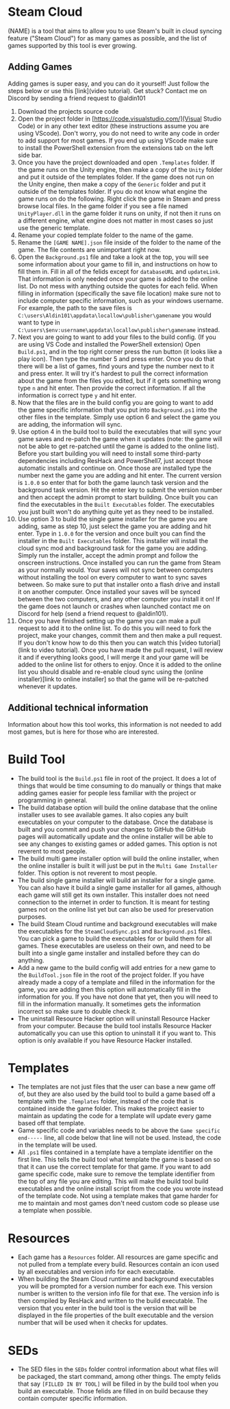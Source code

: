 # Steam Cloud
(NAME) is a tool that aims to allow you to use Steam's built in cloud syncing feature ("Steam Cloud") for as many games as possible, and the list of games supported by this tool is ever growing.

## Adding Games
Adding games is super easy, and you can do it yourself! Just follow the steps below or use this [link](video tutorial). Get stuck? Contact me on Discord by sending a friend request to @aldin101
1. Download the projects source code
2. Open the project folder in [https://code.visualstudio.com/](Visual Studio Code) or in any other text editor (these instructions assume you are using VScode). Don't worry, you do not need to write any code in order to add support for most games. If you end up using VScode make sure to install the PowerShell extension from the extensions tab on the left side bar.
3. Once you have the project downloaded and open `.Templates` folder. If the game runs on the Unity engine, then make a copy of the `Unity` folder and put it outside of the templates folder. If the game does not run on the Unity engine, then make a copy of the `Generic` folder and put it outside of the templates folder. If you do not know what engine the game runs on do the following. Right click the game in Steam and press browse local files. In the game folder if you see a file named `UnityPlayer.dll` in the game folder it runs on unity, if not then it runs on a different engine, what engine does not matter in most cases so just use the generic template.
4. Rename your copied template folder to the name of the game.
5. Rename the `[GAME NAME].json` file inside of the folder to the name of the game. The file contents are unimportant right now.
6. Open the `Background.ps1` file and take a look at the top, you will see some information about your game to fill in, and instructions on how to fill them in. Fill in all of the felids except for `databaseURL` and `updateLink`. That information is only needed once your game is added to the online list. Do not mess with anything outside the quotes for each felid. When filling in information (specifically the save file location) make sure not to include computer specific information, such as your windows username. For example, the path to the save files is `C:\users\Aldin101\appdata\locallow\publisher\gamename` you would want to type in `C:\users\$env:username\appdata\locallow\publisher\gamename` instead.
7. Next you are going to want to add your files to the build config. (If you are using VS Code and installed the PowerShell extension) Open `Build.ps1`, and in the top right corner press the run button (it looks like a play icon). Then type the number 5 and press enter. Once you do that there will be a list of games, find yours and type the number next to it and press enter. It will try it's hardest to pull the correct information about the game from the files you edited, but if it gets something wrong type `n` and hit enter. Then provide the correct information. If all the information is correct type `y` and hit enter.
8. Now that the files are in the build config you are going to want to add the game specific information that you put into `Background.ps1` into the other files in the template. Simply use option 6 and select the game you are adding, the information will sync.
9. Use option 4 in the build tool to build the executables that will sync your game saves and re-patch the game when it updates (note: the game will not be able to get re-patched until the game is added to the online list). Before you start building you will need to install some third-party dependencies including ResHack and PowerShell7, just accept those automatic installs and continue on. Once those are installed type the number next the game you are adding and hit enter. The current version is `1.0.0` so enter that for both the game launch task version and the background task version. Hit the enter key to submit the version number and then accept the admin prompt to start building. Once built you can find the executables in the `Built Executables` folder. The executables you just built won't do anything quite yet as they need to be installed.
10. Use option 3 to build the single game installer for the game you are adding, same as step 10, just select the game you are adding and hit enter. Type in `1.0.0` for the version and once built you can find the installer in the `Built Executables` folder. This installer will install the cloud sync mod and background task for the game you are adding. Simply run the installer, accept the admin prompt and follow the onscreen instructions. Once installed you can run the game from Steam as your normally would. Your saves will not sync between computers without installing the tool on every computer to want to sync saves between. So make sure to put that installer onto a flash drive and install it on another computer. Once installed your saves will be synced between the two computers, and any other computer you install it on!  If the game does not launch or crashes when launched contact me on Discord for help (send a friend request to @aldin101).
11. Once you have finished setting up the game you can make a pull request to add it to the online list. To do this you will need to fork the project, make your changes, commit them and then make a pull request. If you don't know how to do this then you can watch this [video tutorial](link to video tutorial). Once you have made the pull request, I will review it and if everything looks good, I will merge it and your game will be added to the online list for others to enjoy. Once it is added to the online list you should disable and re-enable cloud sync using the (online installer)[link to online installer] so that the game will be re-patched whenever it updates.

## Additional technical information
Information about how this tool works, this information is not needed to add most games, but is here for those who are interested.
# Build Tool
- The build tool is the `Build.ps1` file in root of the project. It does a lot of things that would be time consuming to do manually or things that make adding games easier for people less familiar with the project or programming in general.
- The build database option will build the online database that the online installer uses to see available games. It also copies any built executables on your computer to the database. Once the database is built and you commit and push your changes to GitHub the GitHub pages will automatically update and the online installer will be able to see any changes to existing games or added games. This option is not reverent to most people.
- The build multi game installer option will build the online installer, when the online installer is built it will just be put in the `Multi Game Installer` folder. This option is not reverent to most people.
- The build single game installer will build an installer for a single game. You can also have it build a single game installer for all games, although each game will still get its own installer. This installer does not need connection to the internet in order to function. It is meant for testing games not on the online list yet but can also be used for preservation purposes.
- The build Steam Cloud runtime and background executables will make the executables for the `SteamCloudSync.ps1` and `Background.ps1` files. You can pick a game to build the executables for or build them for all games. These executables are useless on their own, and need to be built into a single game installer and installed before they can do anything.
- Add a new game to the build config will add entries for a new game to the `BuildTool.json` file in the root of the project folder. If you have already made a copy of a template and filled in the information for the game, you are adding then this option will automatically fill in the information for you. If you have not done that yet, then you will need to fill in the information manually. It sometimes gets the information incorrect so make sure to double check it.
- The uninstall Resource Hacker option will uninstall Resource Hacker from your computer. Because the build tool installs Resource Hacker automatically you can use this option to uninstall it if you want to. This option is only available if you have Resource Hacker installed.
# Templates
- The templates are not just files that the user can base a new game off of, but they are also used by the build tool to build a game based off a template with the `.Templates` folder, instead of the code that is contained inside the game folder. This makes the project easier to maintain as updating the code for a template will update every game based off that template.
- Game specific code and variables needs to be above the `Game specific end-----` line, all code below that line will not be used. Instead, the code in the template will be used.
- All `.ps1` files contained in a template have a template identifier on the first line. This tells the build tool what template the game is based on so that it can use the correct template for that game. If you want to add game specific code, make sure to remove the template identifier from the top of any file you are editing. This will make the build tool build executables and the online install script from the code you wrote instead of the template code. Not using a template makes that game harder for me to maintain and most games don't need custom code so please use a template when possible.
# Resources
- Each game has a `Resources` folder. All resources are game specific and not pulled from a template every build. Resources contain an icon used by all executables and version info for each executable.
- When building the Steam Cloud runtime and background executables you will be prompted for a version number for each exe. This version number is written to the version info file for that exe. The version info is then compiled by ResHack and written to the build executable. The version that you enter in the build tool is the version that will be displayed in the file properties of the built executable and the version number that will be used when it checks for updates.
# SEDs
- The SED files in the `SEDs` folder control information about what files will be packaged, the start command, among other things. The empty felids that say `[FILLED IN BY TOOL]` will be filled in by the build tool when you build an executable. Those felids are filled in on build because they contain computer specific information.